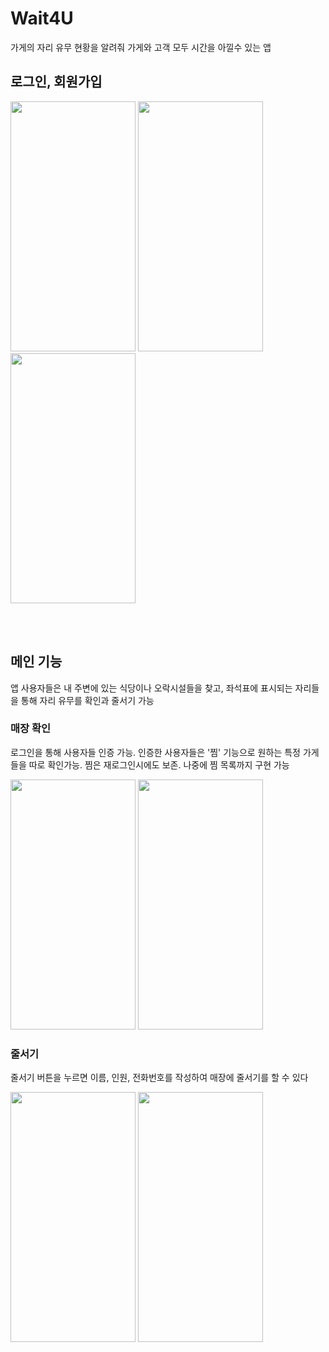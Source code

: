 # Wait4U

가게의 자리 유무 현황을 알려줘 가게와 고객 모두 시간을 아낄수 있는 앱
## 로그인, 회원가입

<img src="https://user-images.githubusercontent.com/78538108/168071367-9b91f20a-1714-485e-b3d6-b91515935495.png" width="200" height="400"/>  <img src="https://user-images.githubusercontent.com/78538108/168071370-33c971f0-5f07-48d1-b13d-e175930c7a2a.png" width="200" height="400"/>  <img src="https://user-images.githubusercontent.com/78538108/168071371-75dabe3b-2d2b-44bf-840a-92dcf96cd669.png" width="200" height="400"/>  


<br/><br/>

## 메인 기능
앱 사용자들은 내 주변에 있는 식당이나 오락시설들을 찾고, 좌석표에 표시되는 자리들을 통해 자리 유무를 확인과 줄서기 가능

### 매장 확인
로그인을 통해 사용자들 인증 가능. 인증한 사용자들은 '찜' 기능으로 원하는 특정 가게들을 따로 확인가능. 찜은  재로그인시에도 보존. 나중에 찜 목록까지 구현 가능

<img src="https://user-images.githubusercontent.com/78538108/168071322-14a9ec92-bd3c-48b2-bb24-e0af37317661.png" width="200" height="400"/>  <img src="https://user-images.githubusercontent.com/78538108/168071329-037aff50-01db-469f-8abe-d14a0d834bc8.png" width="200" height="400"/>

### 줄서기
줄서기 버튼을 누르면 이름, 인원, 전화번호를 작성하여 매장에 줄서기를 할 수 있다

<img src="https://user-images.githubusercontent.com/78538108/168071360-b311572f-4982-43db-a28e-7e7924895b59.png" width="200" height="400"/> <img src="https://user-images.githubusercontent.com/78538108/168071364-14fb7216-b1a1-4882-892b-96580eebb9c2.png" width="200" height="400"/>

